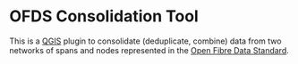 # OFDS Consolidation Tool

This is a [QGIS](https://qgis.org/) plugin to consolidate (deduplicate, combine) data from two networks of spans and nodes represented in the [Open Fibre Data Standard](https://open-fibre-data-standard.readthedocs.io/en/latest/index.html).